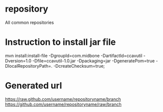 # repository
All common repositories

# Instruction to install jar file

mvn install:install-file -DgroupId=com.midbone -DartifactId=ccavutil -Dversion=1.0 -Dfile=ccavutil-1.0.jar -Dpackaging=jar -DgeneratePom=true -DlocalRepositoryPath=.  -DcreateChecksum=true;

# Generated url
https://raw.github.com/username/repositoryname/branch
https://github.com/username/repositoryname/raw/branch